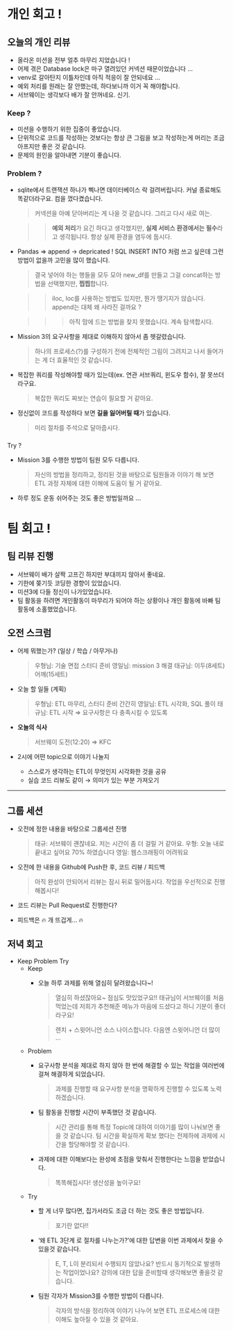 # 개인 회고 ! 
## 오늘의 개인 리뷰
- 올라온 미션을 전부 얼추 마무리 지었습니다 !
- 어제 겪은 Database lock은 마구 열려있던 커넥션 때문이었습니다 ...
- venv로 갈아탄지 이틀차인데 아직 적응이 잘 안되네요 ...
- 예외 처리를 원래는 잘 안했는데, 하다보니까 이거 꼭 해야합니다.
- 서브웨이는 생각보다 배가 잘 안꺼네요. 신기.

### Keep ?
- 미션을 수행하기 위한 집중이 좋았습니다.
- 단위적으로 코드를 작성하는 것보다는 항상 큰 그림을 보고 작성하는게 머리는 조금 아프지만 좋은 것 같습니다.
- 문제의 원인을 알아내면 기분이 좋습니다.

### Problem ?
- sqlite에서 트랜잭션 하나가 삑나면 데이터베이스 락 걸려버립니다. 커널 종료해도 똑같더라구요. 컴을 껐다켰습니다.
    > 커넥션을 아예 닫아버리는 게 나을 것 같습니다. 그리고 다시 새로 여는.

    > > **예외 처리**가 요긴 하다고 생각했지만, **실제 서비스 환경에서는 필수**라고 생각됩니다. 항상 실제 환경을 염두에 둡시다.

- Pandas => append -> depricated ! SQL INSERT INTO 처럼 쓰고 싶은데 그런 방법이 없을까 고민을 많이 했습니다.
    > 결국 넣어야 하는 행들을 모두 모아 new_df를 만들고 그걸 concat하는 방법을 선택했지만, **찝찝**합니다.

    > > iloc, loc를 사용하는 방법도 있지만, 뭔가 땡기지가 않습니다. append는 대체 왜 사라진 걸까요 ?

    > > > 아직 맘에 드는 방법을 찾지 못했습니다. 계속 탐색합시다.

- Mission 3의 요구사항을 제대로 이해하지 않아서 좀 헷갈렸습니다.
    > 하나의 프로세스(?)를 구성하기 전에 전체적인 그림이 그려지고 나서 들어가는 게 더 효율적인 것 같습니다. 

- 복잡한 쿼리를 작성해야할 때가 있는데(ex. 연관 서브쿼리, 윈도우 함수), 잘 못쓰더라구요.
    > 복잡한 쿼리도 짜보는 연습이 필요할 거 같아요.

- 정신없이 코드를 작성하다 보면 **길을 잃어버릴 때**가 있습니다.
    > 미리 절차를 주석으로 달아줍시다.

###
 Try ?
- Mission 3를 수행한 방법이 팀원 모두 다릅니다.
    > 자신의 방법을 정리하고, 정리된 것을 바탕으로 팀원들과 이야기 해 보면 ETL 과정 자체에 대한 이해에 도움이 될 거 같아요.
- 하루 정도 운동 쉬어주는 것도 좋은 방법일까요 ...

# 팀 회고 !
## 팀 리뷰 진행

- 서브웨이 배가 살짝 고프긴 하지만 부대끼지 않아서 좋네요.
- 기한에 쫒기듯 코딩한 경향이 있었습니다.
- 미션3에 다들 정신이 나가있었습니다.
- 팀 활동을 하려면 개인활동이 마무리가 되어야 하는 상황이나 개인 활동에 바빠 팀활동에 소홀했었습니다.

## 오전 스크럼

- 어제 뭐했는가? (일상 / 학습 / 아무거나)
    
    > 우형님: 기술 면접 스터디 준비
    영일님: mission 3 해결
    태규님: 이두(8세트) 어깨(15세트)
    > 
- 오늘 할 일들 (계획)
    
    > 우형님: ETL 마무리, 스터디 준비 간간히
    영일님: ETL 시각화, SQL 풀이
    태규님: ETL 시작 ⇒ 요구사항은 다 충족시킬 수 있도록
    > 
- **오늘의 식사**
    
    > 서브웨이 도전(12:20) ⇒ KFC
    > 
- 2시에 어떤 topic으로 이야기 나눌지
    - 스스로가 생각하는 ETL이 무엇인지 시각화한 것을 공유
    - 실습 코드 리뷰도 같이 → 의미가 있는 부분 가져오기

---

## 그룹 세션

- 오전에 정한 내용을 바탕으로 그룹세션 진행
    
    > 태규: 서브웨이 괜찮네요. 저는 시간이 좀 더 걸릴 거 같아요.
    우형: 오늘 내로 끝내고 싶어요 70% 하였습니다
    영일: 웹스크래핑이 어려워요
    > 
    
- 오전에 한 내용을 Github에 Push한 후, 코드 리뷰 / 피드백
    
    > 아직 완성이 안되어서 리뷰는 잠시 뒤로 밀어둡시다.
    작업을 우선적으로 진행해봅시다!
    > 
- 코드 리뷰는 Pull Request로 진행한다?
- 피드백은 🔥 개 뜨겁게… 🔥

## 저녁 회고

- Keep Problem Try
    - Keep
        - 오늘 하루 과제를 위해 열심히 달려왔습니다~!
            
            > 열심히 하셨잖아요~
            점심도 맛있었구요!! 태규님이 서브웨이를 처음 먹었는데 저희가 추천해준 메뉴가 마음에 드셨다고 하니 기분이 좋더라구요!
            > 
            
            > 렌치 + 스윗어니언 소스 나이스합니다. 다음엔 스윗어니언 더 많이 …
            > 
    - Problem
        - 요구사항 분석을 제대로 하지 않아 한 번에 해결할 수 있는 작업을 여러번에 걸쳐 해결하게 되었습니다.
            
            > 과제를 진행할 때 요구사항 분석을 명확하게 진행할 수 있도록 노력하겠습니다.
            > 
        - 팀 활동을 진행할 시간이 부족했던 것 같습니다.
            
            > 시간 관리를 통해 특정 Topic에 대하여 이야기를 많이 나눠보면 좋을 것 같습니다.
            팀 시간을 확실하게 확보 했다는 전제하에 과제에 시간을 할당해야할 것 같습니다.
            > 
        - 과제에 대한 이해보다는 완성에 초점을 맞춰서 진행한다는 느낌을 받았습니다.
            
            > 똑똑해집시다! 생산성을 높이구요!
            > 
    - Try
        - 할 게 너무 많다면, 집가서라도 조금 더 하는 것도 좋은 방법입니다.
            
            > 포기란 없다!!
            > 
        - ‘왜 ETL 3단계 로 절차를 나누는가?’에 대한 답변을 이번 과제에서 찾을 수 있을것 같습니다.
            
            > E, T, L이 분리되서 수행되지 않았나요? 반드시 동기적으로 발생하는 작업이었나요? 강의에 대한 답을 준비할때 생각해보면 좋을것 같습니다.
            > 
        - 팀원 각자가 Mission3를 수행한 방법이 다릅니다.
            
            > 각자의 방식을 정리하여 이야기 나누어 보면 ETL 프로세스에 대한 이해도 높아질 수 있을 것 같아요.
            >